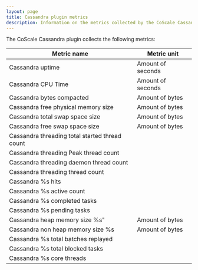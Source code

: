 ```yaml
---
layout: page
title: Cassandra plugin metrics
description: Information on the metrics collected by the CoScale Cassandra plugin.
---
```


The CoScale Cassandra plugin collects the following metrics:

|                    Metric name                  |       Metric unit       |
|-------------------------------------------------|-------------------------|
| Cassandra uptime                                |  Amount of seconds      |
| Cassandra CPU Time                              |  Amount of seconds      |
| Cassandra bytes compacted                       |  Amount of bytes        |
| Cassandra free physical memory size             |  Amount of bytes        |
| Cassandra total swap space size                 |  Amount of bytes        |
| Cassandra free swap space size                  |  Amount of bytes        |
| Cassandra threading total started thread count  |                         |
| Cassandra threading Peak thread count           |                         |
| Cassandra threading daemon thread count         |                         |
| Cassandra threading thread count                |                         |
| Cassandra %s hits                               |                         |
| Cassandra %s active count                       |                         |
| Cassandra %s completed tasks                    |                         |
| Cassandra %s pending tasks                      |                         |
| Cassandra heap memory size %s"                  |  Amount of bytes        |
| Cassandra non heap memory size %s               |  Amount of bytes        |
| Cassandra %s total batches replayed             |                         |
| Cassandra %s total blocked tasks                |                         |
| Cassandra %s core threads                       |                         |
